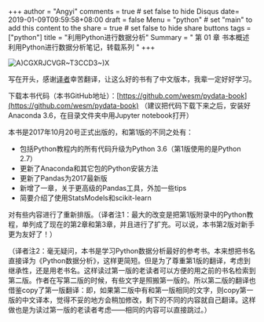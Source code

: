 
+++
author = "Angyi"
comments = true	# set false to hide Disqus
date= 2019-01-09T09:59:58+08:00
draft = false
Menu = "python"		# set "main" to add this content to the 
share = true	# set false to hide share buttons
tags = ["python"]
title = "利用Python进行数据分析"
Summary = " 第 01 章  书本概述 利用Python进行数据分析笔记，转载系列 "
+++

![A)CGXRJCVGR~`T3CCD3~`)X](https://i.imgur.com/Oo4Zcr6.png)

写在开头，感谢[译者](https://github.com/iamseancheney/python_for_data_analysis_2nd_chinese_version)幸苦翻译，让这么好的书有了中文版本，我辈一定好好学习。

下载本书代码（本书GitHub地址）：[https://github.com/wesm/pydata-book](https://github.com/wesm/pydata-book) （建议把代码下载下来之后，安装好Anaconda 3.6，在目录文件夹中用Jupyter notebook打开）

本书是2017年10月20号正式出版的，和第1版的不同之处有：

* 包括Python教程内的所有代码升级为Python 3.6（第1版使用的是Python 2.7）
* 更新了Anaconda和其它包的Python安装方法
* 更新了Pandas为2017最新版
* 新增了一章，关于更高级的Pandas工具，外加一些tips
* 简要介绍了使用StatsModels和scikit-learn

对有些内容进行了重新排版。（译者注1：最大的改变是把第1版附录中的Python教程，单列成了现在的第2章和第3章，并且进行了扩充。可以说，本书第2版对新手更为友好了！）

（译者注2：毫无疑问，本书是学习Python数据分析最好的参考书。本来想把书名直接译为《Python数据分析》，这样更简短。但是为了尊重第1版的翻译，考虑到继承性，还是用老书名。这样读过第一版的老读者可以方便的用之前的书名检索到第二版。作者在写第二版的时候，有些文字是照搬第一版的。所以第二版的翻译也借鉴copy了第一版翻译：即，如果第二版中有和第一版相同的文字，则copy第一版的中文译本，觉得不妥的地方会稍加修改，剩下的不同的内容就自己翻译。这样做也是为读过第一版的老读者考虑——相同的内容可以直接跳过。）

